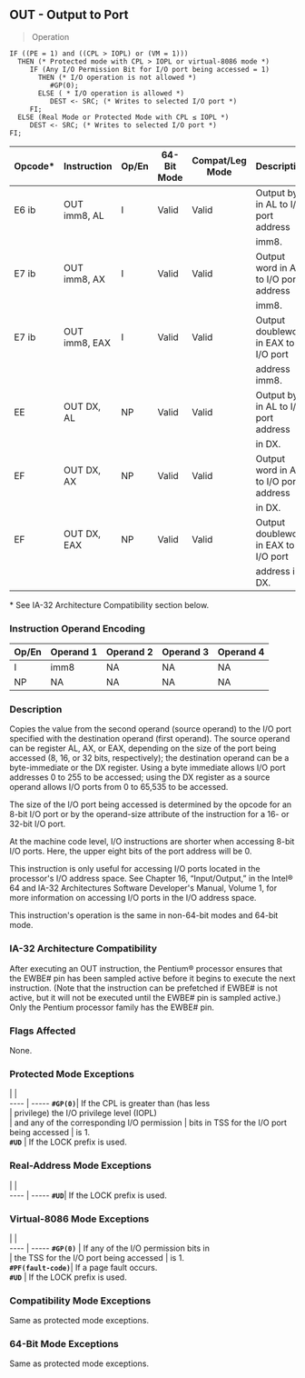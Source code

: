 ## OUT - Output to Port

> Operation

``` slim
IF ((PE = 1) and ((CPL > IOPL) or (VM = 1)))
  THEN (* Protected mode with CPL > IOPL or virtual-8086 mode *)
     IF (Any I/O Permission Bit for I/O port being accessed = 1)
       THEN (* I/O operation is not allowed *)
          #GP(0);
       ELSE ( * I/O operation is allowed *)
          DEST <- SRC; (* Writes to selected I/O port *)
     FI;
  ELSE (Real Mode or Protected Mode with CPL ≤ IOPL *)
     DEST <- SRC; (* Writes to selected I/O port *)
FI;

```

 Opcode*| Instruction  | Op/En| 64-Bit Mode| Compat/Leg Mode| Description                          
 ---  | --- | --- | --- | --- | ---
 E6 ib  | OUT imm8, AL | I    | Valid      | Valid          | Output byte in AL to I/O port address
        |              |      |            |                | imm8.                                
 E7 ib  | OUT imm8, AX | I    | Valid      | Valid          | Output word in AX to I/O port address
        |              |      |            |                | imm8.                                
 E7 ib  | OUT imm8, EAX| I    | Valid      | Valid          | Output doubleword in EAX to I/O port 
        |              |      |            |                | address imm8.                        
 EE     | OUT DX, AL   | NP   | Valid      | Valid          | Output byte in AL to I/O port address
        |              |      |            |                | in DX.                               
 EF     | OUT DX, AX   | NP   | Valid      | Valid          | Output word in AX to I/O port address
        |              |      |            |                | in DX.                               
 EF     | OUT DX, EAX  | NP   | Valid      | Valid          | Output doubleword in EAX to I/O port 
        |              |      |            |                | address in DX.                       
<aside class="notification">
* See IA-32 Architecture Compatibility section below.
</aside>


### Instruction Operand Encoding
 Op/En| Operand 1| Operand 2| Operand 3| Operand 4
 ---  | --- | --- | --- | ---
 I    | imm8     | NA       | NA       | NA       
 NP   | NA       | NA       | NA       | NA       

### Description
Copies the value from the second operand (source operand) to the I/O port specified
with the destination operand (first operand). The source operand can be register
AL, AX, or EAX, depending on the size of the port being accessed (8, 16, or
32 bits, respectively); the destination operand can be a byte-immediate or the
DX register. Using a byte immediate allows I/O port addresses 0 to 255 to be
accessed; using the DX register as a source operand allows I/O ports from 0
to 65,535 to be accessed.

The size of the I/O port being accessed is determined by the opcode for an 8-bit
I/O port or by the operand-size attribute of the instruction for a 16- or 32-bit
I/O port.

At the machine code level, I/O instructions are shorter when accessing 8-bit
I/O ports. Here, the upper eight bits of the port address will be 0.

This instruction is only useful for accessing I/O ports located in the processor's
I/O address space. See Chapter 16, “Input/Output,” in the Intel® 64 and IA-32
Architectures Software Developer's Manual, Volume 1, for more information on
accessing I/O ports in the I/O address space.

This instruction's operation is the same in non-64-bit modes and 64-bit mode.


### IA-32 Architecture Compatibility
After executing an OUT instruction, the Pentium® processor ensures that the
EWBE# pin has been sampled active before it begins to execute the next instruction.
(Note that the instruction can be prefetched if EWBE# is not active, but it
will not be executed until the EWBE# pin is sampled active.) Only the Pentium
processor family has the EWBE# pin.



### Flags Affected
None.


### Protected Mode Exceptions
   | |  
---- | -----
 **``#GP(0)``**| If the CPL is greater than (has less       
       | privilege) the I/O privilege level (IOPL)  
       | and any of the corresponding I/O permission
       | bits in TSS for the I/O port being accessed
       | is 1.                                      
 **``#UD``**   | If the LOCK prefix is used.                

### Real-Address Mode Exceptions
   | |  
---- | -----
 **``#UD``**| If the LOCK prefix is used.

### Virtual-8086 Mode Exceptions
   | |  
---- | -----
 **``#GP(0)``**         | If any of the I/O permission bits in   
                | the TSS for the I/O port being accessed
                | is 1.                                  
 **``#PF(fault-code)``**| If a page fault occurs.                
 **``#UD``**            | If the LOCK prefix is used.            

### Compatibility Mode Exceptions
Same as protected mode exceptions.


### 64-Bit Mode Exceptions
Same as protected mode exceptions.
